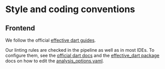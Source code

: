 # Style and coding conventions

## Frontend

We follow the official [effective dart guides](https://dart.dev/guides/language/effective-dart).

Our linting rules are checked in the pipeline as well as in most IDEs. To configure them, see the [official dart docs](https://dart.dev/guides/language/analysis-options) and the [effective_dart package](https://pub.dev/packages/effective_dart) docs on how to edit the [analysis_options.yaml](../frontend/analysis_options.yaml).
